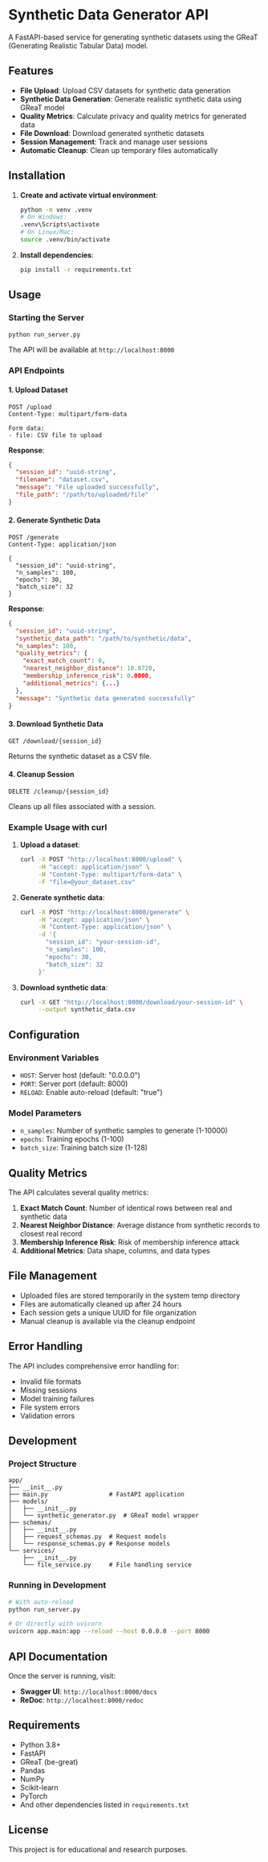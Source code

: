 # Synthetic Data Generator API

A FastAPI-based service for generating synthetic datasets using the GReaT (Generating Realistic Tabular Data) model.

## Features

- **File Upload**: Upload CSV datasets for synthetic data generation
- **Synthetic Data Generation**: Generate realistic synthetic data using GReaT model
- **Quality Metrics**: Calculate privacy and quality metrics for generated data
- **File Download**: Download generated synthetic datasets
- **Session Management**: Track and manage user sessions
- **Automatic Cleanup**: Clean up temporary files automatically

## Installation

1. **Create and activate virtual environment**:
   ```bash
   python -m venv .venv
   # On Windows:
   .venv\Scripts\activate
   # On Linux/Mac:
   source .venv/bin/activate
   ```

2. **Install dependencies**:
   ```bash
   pip install -r requirements.txt
   ```

## Usage

### Starting the Server

```bash
python run_server.py
```

The API will be available at `http://localhost:8000`

### API Endpoints

#### 1. Upload Dataset
```http
POST /upload
Content-Type: multipart/form-data

Form data:
- file: CSV file to upload
```

**Response**:
```json
{
  "session_id": "uuid-string",
  "filename": "dataset.csv",
  "message": "File uploaded successfully",
  "file_path": "/path/to/uploaded/file"
}
```

#### 2. Generate Synthetic Data
```http
POST /generate
Content-Type: application/json

{
  "session_id": "uuid-string",
  "n_samples": 100,
  "epochs": 30,
  "batch_size": 32
}
```

**Response**:
```json
{
  "session_id": "uuid-string",
  "synthetic_data_path": "/path/to/synthetic/data",
  "n_samples": 100,
  "quality_metrics": {
    "exact_match_count": 0,
    "nearest_neighbor_distance": 10.8720,
    "membership_inference_risk": 0.0000,
    "additional_metrics": {...}
  },
  "message": "Synthetic data generated successfully"
}
```

#### 3. Download Synthetic Data
```http
GET /download/{session_id}
```

Returns the synthetic dataset as a CSV file.

#### 4. Cleanup Session
```http
DELETE /cleanup/{session_id}
```

Cleans up all files associated with a session.

### Example Usage with curl

1. **Upload a dataset**:
   ```bash
   curl -X POST "http://localhost:8000/upload" \
        -H "accept: application/json" \
        -H "Content-Type: multipart/form-data" \
        -F "file=@your_dataset.csv"
   ```

2. **Generate synthetic data**:
   ```bash
   curl -X POST "http://localhost:8000/generate" \
        -H "accept: application/json" \
        -H "Content-Type: application/json" \
        -d '{
          "session_id": "your-session-id",
          "n_samples": 100,
          "epochs": 30,
          "batch_size": 32
        }'
   ```

3. **Download synthetic data**:
   ```bash
   curl -X GET "http://localhost:8000/download/your-session-id" \
        --output synthetic_data.csv
   ```

## Configuration

### Environment Variables

- `HOST`: Server host (default: "0.0.0.0")
- `PORT`: Server port (default: 8000)
- `RELOAD`: Enable auto-reload (default: "true")

### Model Parameters

- `n_samples`: Number of synthetic samples to generate (1-10000)
- `epochs`: Training epochs (1-100)
- `batch_size`: Training batch size (1-128)

## Quality Metrics

The API calculates several quality metrics:

1. **Exact Match Count**: Number of identical rows between real and synthetic data
2. **Nearest Neighbor Distance**: Average distance from synthetic records to closest real record
3. **Membership Inference Risk**: Risk of membership inference attack
4. **Additional Metrics**: Data shape, columns, and data types

## File Management

- Uploaded files are stored temporarily in the system temp directory
- Files are automatically cleaned up after 24 hours
- Each session gets a unique UUID for file organization
- Manual cleanup is available via the cleanup endpoint

## Error Handling

The API includes comprehensive error handling for:
- Invalid file formats
- Missing sessions
- Model training failures
- File system errors
- Validation errors

## Development

### Project Structure

```
app/
├── __init__.py
├── main.py                 # FastAPI application
├── models/
│   ├── __init__.py
│   └── synthetic_generator.py  # GReaT model wrapper
├── schemas/
│   ├── __init__.py
│   ├── request_schemas.py  # Request models
│   └── response_schemas.py # Response models
└── services/
    ├── __init__.py
    └── file_service.py     # File handling service
```

### Running in Development

```bash
# With auto-reload
python run_server.py

# Or directly with uvicorn
uvicorn app.main:app --reload --host 0.0.0.0 --port 8000
```

## API Documentation

Once the server is running, visit:
- **Swagger UI**: `http://localhost:8000/docs`
- **ReDoc**: `http://localhost:8000/redoc`

## Requirements

- Python 3.8+
- FastAPI
- GReaT (be-great)
- Pandas
- NumPy
- Scikit-learn
- PyTorch
- And other dependencies listed in `requirements.txt`

## License

This project is for educational and research purposes.
